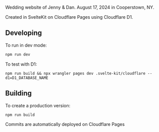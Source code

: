 Wedding website of Jenny & Dan.
August 17, 2024 in Cooperstown, NY.

Created in SvelteKit on Cloudflare Pages using Cloudflare D1.

## Developing

To run in dev mode:
```bash
npm run dev
```

To test with D1:
```
npm run build && npx wrangler pages dev .svelte-kit/cloudflare --d1=D1_DATABASE_NAME
```

## Building

To create a production version:

```bash
npm run build
```

Commits are automatically deployed on Cloudflare Pages